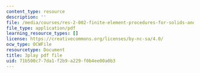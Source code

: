 ```yaml
---
content_type: resource
description: ''
file: /media/courses/res-2-002-finite-element-procedures-for-solids-and-structures-spring-2010/71b500c77da1f2b9a229f0b4ee00a0b3_lsS2NysCVM4.pdf
file_type: application/pdf
learning_resource_types: []
license: https://creativecommons.org/licenses/by-nc-sa/4.0/
ocw_type: OCWFile
resourcetype: Document
title: 3play pdf file
uid: 71b500c7-7da1-f2b9-a229-f0b4ee00a0b3
---
```

